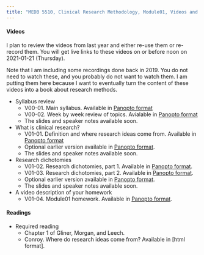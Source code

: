 ```yaml
---
title: "MEDB 5510, Clinical Research Methodology, Module01, Videos and readings"
---
```

#### Videos

I plan to review the videos from last year and either re-use them or re-record them. You will get live links to these videos on or before noon on 2021-01-21 (Thursday).

Note that I am including some recordings done back in 2019. You do not need to watch these, and you probably do not want to watch them. I am putting them here because I want to eventually turn the content of these videos into a book about research methods.

+ Syllabus review
  + V00-01. Main syllabus. Available in [Panopto format](https://umkc.hosted.panopto.com/Panopto/Pages/Viewer.aspx?id=61e0e88e-8c4b-4976-982b-acb70178fdd9)
  + V00-02. Week by week review of topics. Avialable in [Panopto format](https://umkc.hosted.panopto.com/Panopto/Pages/Viewer.aspx?id=be19d6f4-dfaa-414f-b737-acb7017e9122)
  + The slides and speaker notes available soon.
+ What is clinical research?  
  + V01-01. Definition and where research ideas come from. Available in [Panopto format](https://umkc.hosted.panopto.com/Panopto/Pages/Viewer.aspx?id=50c0a648-30b5-4f2a-902c-acb70163ee7e)
  + Optional earlier version available in [Panopto format](https://umkc.hosted.panopto.com/Panopto/Pages/Viewer.aspx?id=035c8a81-58fa-438c-b552-a9dc01664f27).
  + The slides and speaker notes available soon.
+ Research dichotomies
  + V01-02. Research dichotomies, part 1. Available in [Panopto format](https://umkc.hosted.panopto.com/Panopto/Pages/Viewer.aspx?id=242d953b-cf02-44a4-9c7f-acb701672e4a).
  + V01-03. Research dichotomies, part 2. Available in [Panopto format](https://umkc.hosted.panopto.com/Panopto/Pages/Viewer.aspx?id=4caeb562-3b18-4101-9915-acb70170c743).
  + Optional earlier version available in [Panopto format](https://umkc.hosted.panopto.com/Panopto/Pages/Viewer.aspx?id=c678bd15-cf3c-4fc5-9fb1-a9dc01774782).
  + The slides and speaker notes available soon.
+ A video description of your homework
  + V01-04. Module01 homework. Available in [Panopto format](https://umkc.hosted.panopto.com/Panopto/Pages/Viewer.aspx?id=5ae86e1d-b15b-4ecc-8878-acb7017587d7).

#### Readings

+ Required reading
  + Chapter 1 of Gliner, Morgan, and Leech.
  + Conroy. Where do research ideas come from? Available in [html format].
